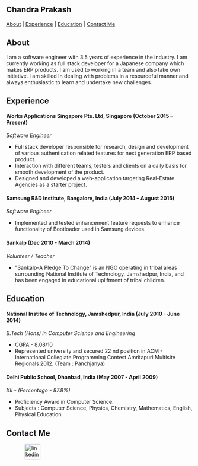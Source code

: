 ## Chandra Prakash
[//]: # (ToDo : Add projects in tabular format, skills and Interests in future)
[About](#about) | [Experience](#experience) | [Education](#education) | [Contact Me](#contact-me)

## About
I am a software engineer with 3.5 years of experience in the industry. I am currently working as full stack developer for a Japanese company which makes ERP products. I am used to working in a team and also take own initiative. 
I am skilled In dealing with problems in a resourceful manner and always enthusiastic to learn and undertake new challenges.


## Experience

#### Works Applications Singapore Pte. Ltd, Singapore (October 2015 – Present) 
*Software Engineer* 
* Full stack developer responsible for research, design and development of various authentication related features for next generation ERP based product.
* Interaction with different teams, testers and clients on a daily basis for smooth development of the product.
* Designed and developed a web-application targeting Real-Estate Agencies as a starter project.

#### Samsung R&D Institute, Bangalore, India (July 2014 – August 2015)    
*Software Engineer*  
* Implemented and tested enhancement feature requests to enhance functionality of Bootloader used in Samsung devices.

#### Sankalp (Dec 2010 - March 2014)    
*Volunteer / Teacher*  
* "Sankalp-A Pledge To Change" is an NGO operating in tribal areas surrounding National Institute of Technology, Jamshedpur, India, and has been engaged in educational upliftment of tribal children. 

## Education

#### National Institue of Technology, Jamshedpur, India (July 2010 - June 2014)
*B.Tech (Hons) in Computer Science and Engineering*
- CGPA - 8.08/10
- Represented university and secured 22 nd position in ACM - International Collegiate Programming Contest Amritapuri Multisite Regionals 2012. (Team : Panchjanya)

#### Delhi Public School, Dhanbad, India (May 2007 - April 2009)
*XII - (Percentage - 87.8%)*
- Proficiency Award in Computer Science.
- Subjects : Computer Science, Physics, Chemistry, Mathematics, English, Physical Education.

[//]: # (ToDo : Add skills ## Skills)

## Contact Me

<p align="left">

<a href="https://www.linkedin.com/in/chandra-prakash-a765b316/">
<img src="https://www.iconfinder.com/data/icons/free-social-icons/67/linkedin_circle_color-512.png" alt="linkedin" hspace="50" height="42" width="42"></a>

</p>
